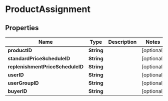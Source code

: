
# ProductAssignment

## Properties
Name | Type | Description | Notes
------------ | ------------- | ------------- | -------------
**productID** | **String** |  |  [optional]
**standardPriceScheduleID** | **String** |  |  [optional]
**replenishmentPriceScheduleID** | **String** |  |  [optional]
**userID** | **String** |  |  [optional]
**userGroupID** | **String** |  |  [optional]
**buyerID** | **String** |  |  [optional]



